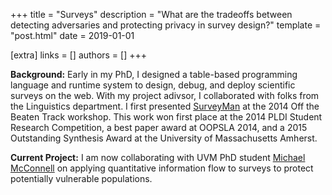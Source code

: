 +++
title = "Surveys"
description = "What are the tradeoffs between detecting adversaries and protecting privacy in survey design?"
template = "post.html"
date = 2019-01-01

[extra]
links = []
authors = []
+++

**Background:** Early in my PhD, I designed a table-based programming language and runtime system to design, debug, and deploy scientific surveys on the web. With my project adivsor, I collaborated with folks from the Linguistics department. I first presented [SurveyMan](https://surveyman.emmatosch.com) at the 2014 Off the Beaten Track workshop. This work won first place at the 2014 PLDI Student Research Competition, a best paper award at OOPSLA 2014, and a 2015 Outstanding Synthesis Award at the University of Massachusetts Amherst. 

**Current Project:** I am now collaborating with UVM PhD student [Michael McConnell](https://www.uvm.edu/~mvmcconn/) on applying quantitative information flow to surveys to protect potentially vulnerable populations. 